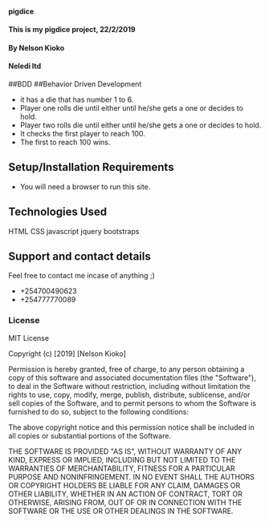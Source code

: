 #### pigdice
#### This is my pigdice project, 22/2/2019
#### By Nelson Kioko
#### Neledi ltd


##BDD
##Behavior Driven Development
* it has a die that has number 1 to 6.
* Player one rolls die until either until he/she gets a one or decides to hold.
* Player two rolls die until either until he/she gets a one or decides to hold.
* It checks the first player to reach 100.
* The first to reach 100 wins.

## Setup/Installation Requirements
* You will need a browser to run this site.
## Technologies Used
HTML
CSS
javascript
jquery
bootstraps
## Support and contact details
Feel free to contact me incase of anything ;)

 * +254700490623
 * +254777770089

### License
MIT License

Copyright (c) [2019] [Nelson Kioko]

Permission is hereby granted, free of charge, to any person obtaining a copy
of this software and associated documentation files (the "Software"), to deal
in the Software without restriction, including without limitation the rights
to use, copy, modify, merge, publish, distribute, sublicense, and/or sell
copies of the Software, and to permit persons to whom the Software is
furnished to do so, subject to the following conditions:

The above copyright notice and this permission notice shall be included in all
copies or substantial portions of the Software.

THE SOFTWARE IS PROVIDED "AS IS", WITHOUT WARRANTY OF ANY KIND, EXPRESS OR
IMPLIED, INCLUDING BUT NOT LIMITED TO THE WARRANTIES OF MERCHANTABILITY,
FITNESS FOR A PARTICULAR PURPOSE AND NONINFRINGEMENT. IN NO EVENT SHALL THE
AUTHORS OR COPYRIGHT HOLDERS BE LIABLE FOR ANY CLAIM, DAMAGES OR OTHER
LIABILITY, WHETHER IN AN ACTION OF CONTRACT, TORT OR OTHERWISE, ARISING FROM,
OUT OF OR IN CONNECTION WITH THE SOFTWARE OR THE USE OR OTHER DEALINGS IN THE
SOFTWARE.
